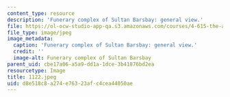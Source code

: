 ```yaml
---
content_type: resource
description: 'Funerary complex of Sultan Barsbay: general view.'
file: https://ol-ocw-studio-app-qa.s3.amazonaws.com/courses/4-615-the-architecture-of-cairo-spring-2002/d8e518c8a274e76323afc4cea44050ae_1122.jpeg
file_type: image/jpeg
image_metadata:
  caption: 'Funerary complex of Sultan Barsbay: general view.'
  credit: ''
  image-alt: Funerary complex of Sultan Barsbay
parent_uid: cbe17a06-a5a9-dd1a-1dce-3b41876bd2ea
resourcetype: Image
title: 1122.jpeg
uid: d8e518c8-a274-e763-23af-c4cea44050ae
---
```

